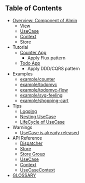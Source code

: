 ## Table of Contents

- [Overview: Component of Almin](./docs/abstract/README.md)
    - [View](./docs/abstract/README.md#view)
    - [UseCase](./docs/abstract/README.md#usecase)
    - [Context](./docs/abstract/README.md#context)
    - [Store](./docs/abstract/README.md#store)
- Tutorial
    - [Counter App](./docs/tutorial/counter/README.md)
        - Apply Flux pattern
    - [Todo App](./docs/tutorial/todomvc/README.md)
        - Apply DDD/CQRS pattern
- Examples
    - [example/counter](https://github.com/almin/almin/tree/master/example/counter)
    - [example/todomvc](https://github.com/almin/almin/tree/master/example/todomvc)
    - [example/todomvc-flow](https://github.com/almin/almin/tree/master/example/todomvc-flow)
    - [example/svg-feeling](https://github.com/almin/almin/tree/master/example/svg-feeling)
    - [example/shopping-cart](https://github.com/almin/almin/tree/master/example/shopping-cart)
- Tips
    - [Logging](./docs/tips/logging.md)
    - [Nesting UseCase](./docs/tips/nesting-usecase.md)
    - [LifeCycle of UseCase](./docs/tips/usecase-lifecycle.md)
- Warnings
    - [UseCase is already released](docs/warnings/usecase-is-already-released.md)
- API Reference
    - [Dispatcher](./docs/api/Dispatcher.md)
    - [Store](./docs/api/Store.md)
    - [Store Group](./docs/api/StoreGroup.md)
    - [UseCase](./docs/api/UseCase.md)
    - [Context](./docs/api/Context.md)
    - [UseCaseContext](./docs/api/UseCaseContext.md)
- [GLOSSARY](./docs/GLOSSARY.md)
